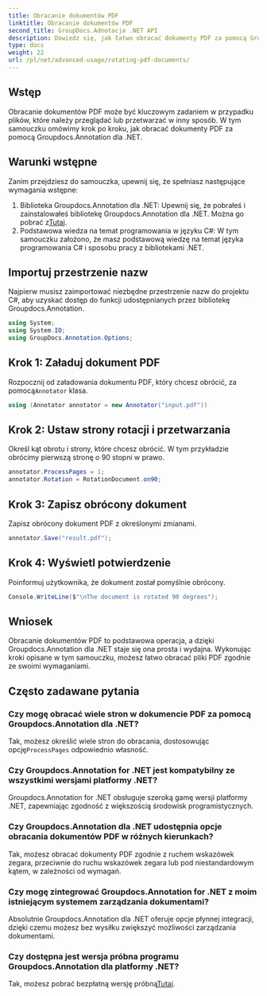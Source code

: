 ```yaml
---
title: Obracanie dokumentów PDF
linktitle: Obracanie dokumentów PDF
second_title: GroupDocs.Adnotacja .NET API
description: Dowiedz się, jak łatwo obracać dokumenty PDF za pomocą Groupdocs.Annotation dla .NET. Popraw efektywność zarządzania dokumentami.
type: docs
weight: 22
url: /pl/net/advanced-usage/rotating-pdf-documents/
---
```

## Wstęp
Obracanie dokumentów PDF może być kluczowym zadaniem w przypadku plików, które należy przeglądać lub przetwarzać w inny sposób. W tym samouczku omówimy krok po kroku, jak obracać dokumenty PDF za pomocą Groupdocs.Annotation dla .NET.
## Warunki wstępne
Zanim przejdziesz do samouczka, upewnij się, że spełniasz następujące wymagania wstępne:
1.  Biblioteka Groupdocs.Annotation dla .NET: Upewnij się, że pobrałeś i zainstalowałeś bibliotekę Groupdocs.Annotation dla .NET. Można go pobrać z[Tutaj](https://releases.groupdocs.com/annotation/net/).
2. Podstawowa wiedza na temat programowania w języku C#: W tym samouczku założono, że masz podstawową wiedzę na temat języka programowania C# i sposobu pracy z bibliotekami .NET.

## Importuj przestrzenie nazw
Najpierw musisz zaimportować niezbędne przestrzenie nazw do projektu C#, aby uzyskać dostęp do funkcji udostępnianych przez bibliotekę Groupdocs.Annotation.
```csharp
using System;
using System.IO;
using GroupDocs.Annotation.Options;
```
## Krok 1: Załaduj dokument PDF
 Rozpocznij od załadowania dokumentu PDF, który chcesz obrócić, za pomocą`Annotator` klasa.
```csharp
using (Annotator annotator = new Annotator("input.pdf"))
```
## Krok 2: Ustaw strony rotacji i przetwarzania
Określ kąt obrotu i strony, które chcesz obrócić. W tym przykładzie obrócimy pierwszą stronę o 90 stopni w prawo.
```csharp
annotator.ProcessPages = 1;
annotator.Rotation = RotationDocument.on90;
```
## Krok 3: Zapisz obrócony dokument
Zapisz obrócony dokument PDF z określonymi zmianami.
```csharp
annotator.Save("result.pdf");
```
## Krok 4: Wyświetl potwierdzenie
Poinformuj użytkownika, że dokument został pomyślnie obrócony.
```csharp
Console.WriteLine($"\nThe document is rotated 90 degrees");
```

## Wniosek
Obracanie dokumentów PDF to podstawowa operacja, a dzięki Groupdocs.Annotation dla .NET staje się ona prosta i wydajna. Wykonując kroki opisane w tym samouczku, możesz łatwo obracać pliki PDF zgodnie ze swoimi wymaganiami.
## Często zadawane pytania
### Czy mogę obracać wiele stron w dokumencie PDF za pomocą Groupdocs.Annotation dla .NET?
 Tak, możesz określić wiele stron do obracania, dostosowując opcję`ProcessPages` odpowiednio własność.
### Czy Groupdocs.Annotation for .NET jest kompatybilny ze wszystkimi wersjami platformy .NET?
Groupdocs.Annotation for .NET obsługuje szeroką gamę wersji platformy .NET, zapewniając zgodność z większością środowisk programistycznych.
### Czy Groupdocs.Annotation dla .NET udostępnia opcje obracania dokumentów PDF w różnych kierunkach?
Tak, możesz obracać dokumenty PDF zgodnie z ruchem wskazówek zegara, przeciwnie do ruchu wskazówek zegara lub pod niestandardowym kątem, w zależności od wymagań.
### Czy mogę zintegrować Groupdocs.Annotation for .NET z moim istniejącym systemem zarządzania dokumentami?
Absolutnie Groupdocs.Annotation dla .NET oferuje opcje płynnej integracji, dzięki czemu możesz bez wysiłku zwiększyć możliwości zarządzania dokumentami.
### Czy dostępna jest wersja próbna programu Groupdocs.Annotation dla platformy .NET?
 Tak, możesz pobrać bezpłatną wersję próbną[Tutaj](https://releases.groupdocs.com/).